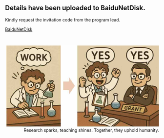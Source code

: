 
## Details have been uploaded to BaiduNetDisk.

Kindly request the invitation code from the program lead.

[BaiduNetDisk](https://pan.baidu.com/s/1SOwlCjexu2C0bcTjeoVQRQ)


<br>


<p align="right">
  <img src="/img/win_small.jpeg" width="500">
  <br>
  Research sparks, teaching shines.  Together, they uphold humanity.
</p>

<br>
<br>

